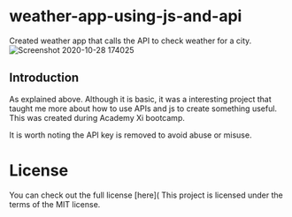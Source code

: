 # weather-app-using-js-and-api
Created weather app that calls the API to check weather for a city.
![Screenshot 2020-10-28 174025](https://user-images.githubusercontent.com/68890741/97401339-8c48e980-18e8-11eb-9ba6-4ba176276104.jpg)

## Introduction
As explained above. Although it is basic, it was a interesting project that taught me more about how to use APIs and js to create something useful. This was created during Academy Xi bootcamp.

It is worth noting the API key is removed to avoid abuse or misuse.
# License
You can check out the full license [here](
This project is licensed under the terms of the MIT license.
